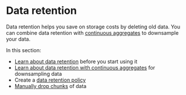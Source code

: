 # Data retention 
Data retention helps you save on storage costs by deleting old data. You can
combine data retention with [continuous aggregates][caggs] to downsample your
data.

In this section:
*   [Learn about data retention][about-data-retention] before you start using it
*   [Learn about data retention with continuous aggregates][retention-with-caggs]
    for downsampling data
*   Create a [data retention policy][retention-policy]
*   [Manually drop chunks][manually-drop] of data

[caggs]: /how-to-guides/continuous-aggregates/
[about-data-retention]: /how-to-guides/data-retention/about-data-retention/
[retention-with-caggs]: /how-to-guides/data-retention/data-retention-with-continuous-aggregates
[retention-policy]: /how-to-guides/data-retention/create-a-retention-policy
[manually-drop]: /how-to-guides/data-retention/manually-drop-chunks

